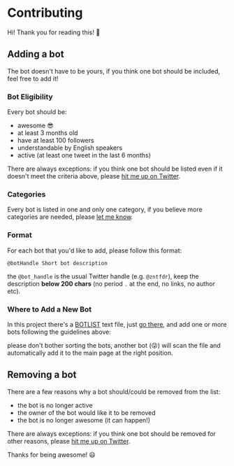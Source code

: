 # Contributing
Hi! Thank you for reading this! 🤗

## Adding a bot
The bot doesn't have to be yours, if you think one bot should be included, feel free to add it!

### Bot Eligibility 
Every bot should be:

* awesome 😎
* at least 3 months old
* have at least 100 followers
* understandable by English speakers
* active (at least one tweet in the last 6 months)

There are always exceptions: 
if you think one bot should be listed even if it doesn't meet the criteria above, please [hit me up on Twitter](https://twitter.com/zntfdr).​​​

### Categories
​​Every bot is listed in one and only one category, if you believe more categories are needed, please [let me know](https://twitter.com/zntfdr).
​​
### Format
​​For each bot that you'd like to add, please follow this format:

``
@botHandle Short bot description
``

the ``@bot_handle`` is the usual Twitter handle (e.g. ``@zntfdr``), keep the description **below 200 chars** (no period ``.`` at the end, no links, no author etc).

### Where to Add a New Bot
In this project there's a [BOTLIST](assets/data/BOTLIST) text file, just [go there](assets/data/BOTLIST), and add one or more bots following the guidelines above:

please don't bother sorting the bots, another bot (😜) will scan the file and automatically add it to the main page at the right position.

## Removing a bot
There are a few reasons why a bot should/could be removed from the list:

* the bot is no longer active
* the owner of the bot would like it to be removed
* the bot is no longer awesome (it can happen!)

There are always exceptions: 
if you think one bot should be removed for other reasons, please [hit me up on Twitter](https://twitter.com/zntfdr).

Thanks for being awesome! 😃

